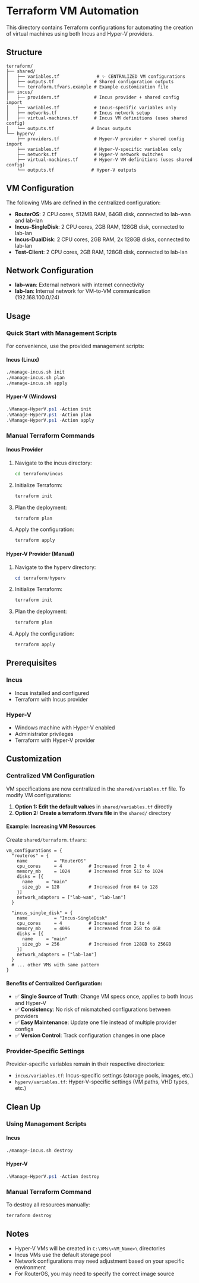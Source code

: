 # Terraform VM Automation

This directory contains Terraform configurations for automating the creation of virtual machines using both Incus and Hyper-V providers.

## Structure

```
terraform/
├── shared/
│   ├── variables.tf              # ✨ CENTRALIZED VM configurations
│   ├── outputs.tf               # Shared configuration outputs
│   └── terraform.tfvars.example # Example customization file
├── incus/
│   ├── providers.tf             # Incus provider + shared config import
│   ├── variables.tf             # Incus-specific variables only
│   ├── networks.tf              # Incus network setup
│   ├── virtual-machines.tf      # Incus VM definitions (uses shared config)
│   └── outputs.tf              # Incus outputs
└── hyperv/
    ├── providers.tf             # Hyper-V provider + shared config import
    ├── variables.tf             # Hyper-V-specific variables only
    ├── networks.tf              # Hyper-V network switches
    ├── virtual-machines.tf      # Hyper-V VM definitions (uses shared config)
    └── outputs.tf              # Hyper-V outputs
```

## VM Configuration

The following VMs are defined in the centralized configuration:

- **RouterOS**: 2 CPU cores, 512MB RAM, 64GB disk, connected to lab-wan and lab-lan
- **Incus-SingleDisk**: 2 CPU cores, 2GB RAM, 128GB disk, connected to lab-lan
- **Incus-DualDisk**: 2 CPU cores, 2GB RAM, 2x 128GB disks, connected to lab-lan  
- **Test-Client**: 2 CPU cores, 2GB RAM, 128GB disk, connected to lab-lan

## Network Configuration

- **lab-wan**: External network with internet connectivity
- **lab-lan**: Internal network for VM-to-VM communication (192.168.100.0/24)

## Usage

### Quick Start with Management Scripts

For convenience, use the provided management scripts:

#### Incus (Linux)
```bash
./manage-incus.sh init
./manage-incus.sh plan
./manage-incus.sh apply
```

#### Hyper-V (Windows)
```powershell
.\Manage-HyperV.ps1 -Action init
.\Manage-HyperV.ps1 -Action plan
.\Manage-HyperV.ps1 -Action apply
```

### Manual Terraform Commands

#### Incus Provider

1. Navigate to the incus directory:
   ```bash
   cd terraform/incus
   ```

2. Initialize Terraform:
   ```bash
   terraform init
   ```

3. Plan the deployment:
   ```bash
   terraform plan
   ```

4. Apply the configuration:
   ```bash
   terraform apply
   ```

#### Hyper-V Provider (Manual)

1. Navigate to the hyperv directory:
   ```powershell
   cd terraform/hyperv
   ```

2. Initialize Terraform:
   ```powershell
   terraform init
   ```

3. Plan the deployment:
   ```powershell
   terraform plan
   ```

4. Apply the configuration:
   ```powershell
   terraform apply
   ```

## Prerequisites

### Incus
- Incus installed and configured
- Terraform with Incus provider

### Hyper-V
- Windows machine with Hyper-V enabled
- Administrator privileges
- Terraform with Hyper-V provider

## Customization

### Centralized VM Configuration

VM specifications are now centralized in the `shared/variables.tf` file. To modify VM configurations:

1. **Option 1: Edit the default values** in `shared/variables.tf` directly
2. **Option 2: Create a terraform.tfvars file** in the `shared/` directory

#### Example: Increasing VM Resources

Create `shared/terraform.tfvars`:

```hcl
vm_configurations = {
  "routeros" = {
    name          = "RouterOS"
    cpu_cores     = 4          # Increased from 2 to 4
    memory_mb     = 1024       # Increased from 512 to 1024
    disks = [{
      name     = "main"
      size_gb  = 128           # Increased from 64 to 128
    }]
    network_adapters = ["lab-wan", "lab-lan"]
  }
  
  "incus_single_disk" = {
    name          = "Incus-SingleDisk"
    cpu_cores     = 4          # Increased from 2 to 4
    memory_mb     = 4096       # Increased from 2GB to 4GB
    disks = [{
      name     = "main"
      size_gb  = 256           # Increased from 128GB to 256GB
    }]
    network_adapters = ["lab-lan"]
  }
  # ... other VMs with same pattern
}
```

#### Benefits of Centralized Configuration:
- ✅ **Single Source of Truth**: Change VM specs once, applies to both Incus and Hyper-V
- ✅ **Consistency**: No risk of mismatched configurations between providers
- ✅ **Easy Maintenance**: Update one file instead of multiple provider configs
- ✅ **Version Control**: Track configuration changes in one place

### Provider-Specific Settings

Provider-specific variables remain in their respective directories:
- `incus/variables.tf`: Incus-specific settings (storage pools, images, etc.)
- `hyperv/variables.tf`: Hyper-V-specific settings (VM paths, VHD types, etc.)

## Clean Up

### Using Management Scripts

#### Incus
```bash
./manage-incus.sh destroy
```

#### Hyper-V  
```powershell
.\Manage-HyperV.ps1 -Action destroy
```

### Manual Terraform Command

To destroy all resources manually:

```bash
terraform destroy
```

## Notes

- Hyper-V VMs will be created in `C:\VMs\<VM_Name>\` directories
- Incus VMs use the default storage pool
- Network configurations may need adjustment based on your specific environment
- For RouterOS, you may need to specify the correct image source
